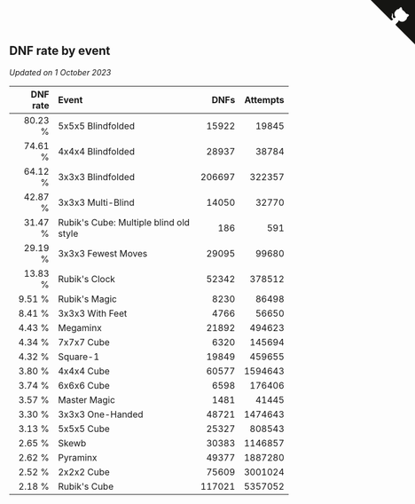 ## DNF rate by event

*Updated on  1 October 2023*

| DNF rate | Event | DNFs | Attempts |
| ---: | :--- | ---: | ---: |
| 80.23 % | 5x5x5 Blindfolded | 15922 | 19845 |
| 74.61 % | 4x4x4 Blindfolded | 28937 | 38784 |
| 64.12 % | 3x3x3 Blindfolded | 206697 | 322357 |
| 42.87 % | 3x3x3 Multi-Blind | 14050 | 32770 |
| 31.47 % | Rubik's Cube: Multiple blind old style | 186 | 591 |
| 29.19 % | 3x3x3 Fewest Moves | 29095 | 99680 |
| 13.83 % | Rubik's Clock | 52342 | 378512 |
| 9.51 % | Rubik's Magic | 8230 | 86498 |
| 8.41 % | 3x3x3 With Feet | 4766 | 56650 |
| 4.43 % | Megaminx | 21892 | 494623 |
| 4.34 % | 7x7x7 Cube | 6320 | 145694 |
| 4.32 % | Square-1 | 19849 | 459655 |
| 3.80 % | 4x4x4 Cube | 60577 | 1594643 |
| 3.74 % | 6x6x6 Cube | 6598 | 176406 |
| 3.57 % | Master Magic | 1481 | 41445 |
| 3.30 % | 3x3x3 One-Handed | 48721 | 1474643 |
| 3.13 % | 5x5x5 Cube | 25327 | 808543 |
| 2.65 % | Skewb | 30383 | 1146857 |
| 2.62 % | Pyraminx | 49377 | 1887280 |
| 2.52 % | 2x2x2 Cube | 75609 | 3001024 |
| 2.18 % | Rubik's Cube | 117021 | 5357052 |


<a href="https://github.com/jonatanklosko/wca_statistics" class="github-corner" aria-label="View source on Github"><svg width="80" height="80" viewBox="0 0 250 250" style="fill:#151513; color:#fff; position: absolute; top: 0; border: 0; right: 0;" aria-hidden="true"><path d="M0,0 L115,115 L130,115 L142,142 L250,250 L250,0 Z"></path><path d="M128.3,109.0 C113.8,99.7 119.0,89.6 119.0,89.6 C122.0,82.7 120.5,78.6 120.5,78.6 C119.2,72.0 123.4,76.3 123.4,76.3 C127.3,80.9 125.5,87.3 125.5,87.3 C122.9,97.6 130.6,101.9 134.4,103.2" fill="currentColor" style="transform-origin: 130px 106px;" class="octo-arm"></path><path d="M115.0,115.0 C114.9,115.1 118.7,116.5 119.8,115.4 L133.7,101.6 C136.9,99.2 139.9,98.4 142.2,98.6 C133.8,88.0 127.5,74.4 143.8,58.0 C148.5,53.4 154.0,51.2 159.7,51.0 C160.3,49.4 163.2,43.6 171.4,40.1 C171.4,40.1 176.1,42.5 178.8,56.2 C183.1,58.6 187.2,61.8 190.9,65.4 C194.5,69.0 197.7,73.2 200.1,77.6 C213.8,80.2 216.3,84.9 216.3,84.9 C212.7,93.1 206.9,96.0 205.4,96.6 C205.1,102.4 203.0,107.8 198.3,112.5 C181.9,128.9 168.3,122.5 157.7,114.1 C157.9,116.9 156.7,120.9 152.7,124.9 L141.0,136.5 C139.8,137.7 141.6,141.9 141.8,141.8 Z" fill="currentColor" class="octo-body"></path></svg></a><style>.github-corner:hover .octo-arm{animation:octocat-wave 560ms ease-in-out}@keyframes octocat-wave{0%,100%{transform:rotate(0)}20%,60%{transform:rotate(-25deg)}40%,80%{transform:rotate(10deg)}}@media (max-width:500px){.github-corner:hover .octo-arm{animation:none}.github-corner .octo-arm{animation:octocat-wave 560ms ease-in-out}}</style>
